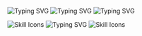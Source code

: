 <a ><img src="https://readme-typing-svg.demolab.com?font=Segoe+UI&duration=1&pause=1000&color=FFFFFF&vCenter=true&random=false&width=435&lines=Leif" alt="Typing SVG" /></a>
<a ><img src="https://readme-typing-svg.demolab.com?font=Segoe+UI&duration=1500&pause=1000&vCenter=true&random=true&width=435&lines=Junior+Developer;Eumel;Pythonio+Enjoyer;Sch%C3%BCler;Minecraft+Schwitzer;sad+Windows+User;proud+Raspberry+Pi+5+Owner;Cloudflare+Supporter;offical+Php+Hater;VsCode+User;Hamburg+lover;German" alt="Typing SVG" /></a>
<a ><img src="https://readme-typing-svg.demolab.com?font=Segoe+UI&duration=1&pause=1000&color=FFFFFF&vCenter=true&random=false&width=435&lines=Komme+damit+klar+%3A+" alt="Typing SVG" /></a>

<img src="https://skillicons.dev/icons?i=cs,html,css,javascript,typescript,kotlin,java,python&theme=dark&perline=30" alt="Skill Icons" />
<a><img src="https://readme-typing-svg.demolab.com?font=Segoe+UI&duration=1&pause=1000&color=FFFFFF&vCenter=true&random=false&width=435&lines=Schonmal+angefasst+%3A+" alt="Typing SVG" /></a>

<img src="https://skillicons.dev/icons?i=cpp,dotnet,lua,php,rust&theme=dark&perline=5" alt="Skill Icons" />